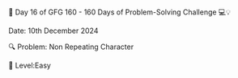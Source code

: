 🚀 Day 16 of GFG 160 - 160 Days of Problem-Solving Challenge 💻💡 

 Date: 10th December 2024 

🔍 Problem: Non Repeating Character

🌟 Level:Easy
